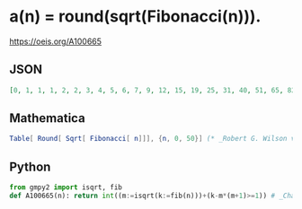 # a\(n\) \= round\(sqrt\(Fibonacci\(n\)\)\)\.
https://oeis.org/A100665
## JSON
```JSON
[0, 1, 1, 1, 2, 2, 3, 4, 5, 6, 7, 9, 12, 15, 19, 25, 31, 40, 51, 65, 82, 105, 133, 169, 215, 274, 348, 443, 564, 717, 912, 1160, 1476, 1877, 2388, 3038, 3864, 4915, 6252, 7953, 10116, 12868, 16368, 20821, 26484, 33688, 42852, 54509, 69336, 88197, 112189, 142706]
```
## Mathematica
```Mathematica
Table[ Round[ Sqrt[ Fibonacci[ n]]], {n, 0, 50}] (* _Robert G. Wilson v_ Dec 10 2004 *)
```
## Python
```Python
from gmpy2 import isqrt, fib
def A100665(n): return int((m:=isqrt(k:=fib(n)))+(k-m*(m+1)>=1)) # _Chai Wah Wu_, Jun 19 2024
```

